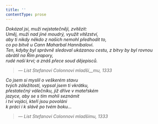 ```yaml
---
title: ''
contentType: prose
---
```


> 

> 

> 

_Dokázal jsi, muži nejstatečněji, zvítězit:  
Uměj, muži nad jiné moudrý, využít vítězství,  
aby ti nikdy někdo z našich nemohl předhodit to,  
co po bitvě u Cann Maharbal Hannibalovi.  
Ten, kdyby byl správně sledoval ukázanou cestu, z bitvy by byl rovnou obrátil na Řím prapory,  
rudé naší krví; a znáš přece soud dějepisců._

> _— List Stefanovi Colonnovi mladší__mu, 1333_

_Co jsem si myslil o veškerém stavu  
tvých záležitostí, vypsal jsem ti vkrátku,  
přestatečný válečníku, již dříve v mateřském  
jazyce, aby se s tím mohli seznámit  
i tví vojáci, kteří jsou povoláni  
k práci i k slávě po tvém boku…_

> _— List Stefanovi Colonnovi mladšímu, 1333_
